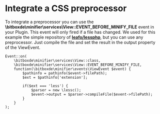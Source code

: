 # Integrate a CSS preprocessor

To integrate a preprocessor you can use the **\bitboxde\minifier\services\View::EVENT_BEFORE_MINIFY_FILE** event in your Plugin.
This event will only fired if a file has changed. We used for this example the simple repository
of **[leafo/lessphp](https://github.com/leafo/lessphp)**, but you can use any preprocessor. Just compile the file and set the
result in the output property of the ViewEvent.

    Event::on(
        \bitboxde\minifier\services\View::class,
        \bitboxde\minifier\services\View::EVENT_BEFORE_MINIFY_FILE,
        function(\bitboxde\minifier\events\ViewEvent $event) {
            $pathinfo = pathinfo($event->filePath);
            $ext = $pathinfo['extension'];

            if($ext === 'less') {
                $parser = new \lessc();
                $event->output = $parser->compileFile($event->filePath);
            }
        }
    );